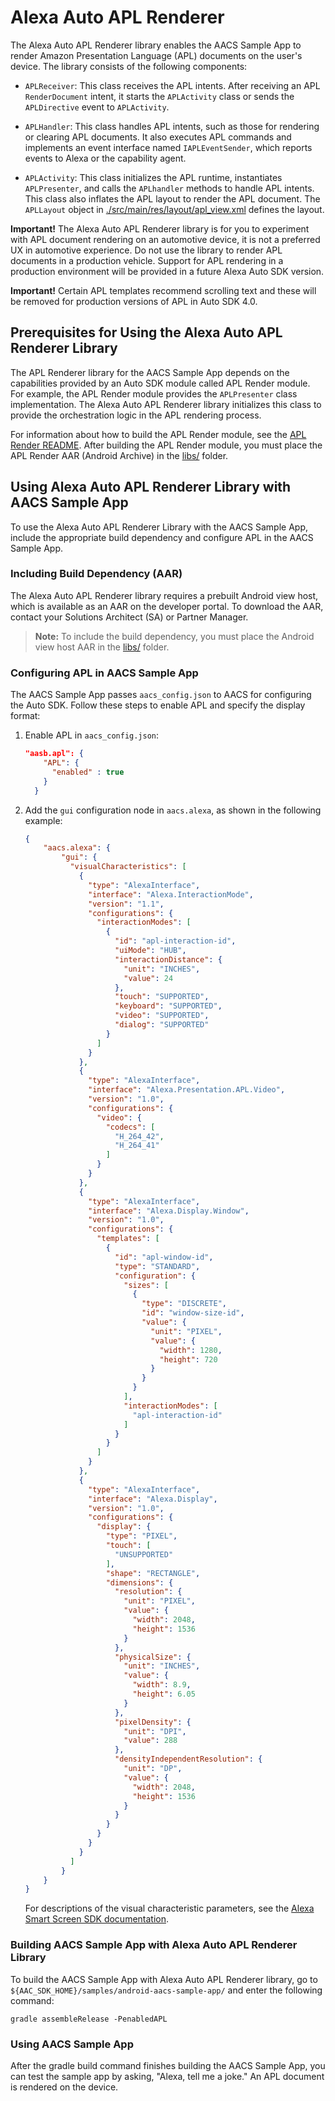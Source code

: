 # Alexa Auto APL Renderer

The Alexa Auto APL Renderer library enables the AACS Sample App to render Amazon Presentation Language (APL) documents on the user's device. The library consists of the following components:

* `APLReceiver`: This class receives the APL intents. After receiving an APL `RenderDocument` intent, it starts the `APLActivity` class or sends the `APLDirective` event to `APLActivity`.

* `APLHandler`: This class handles APL intents, such as those for rendering or clearing APL documents. It also executes APL commands and implements an event interface named `IAPLEventSender`, which reports events to Alexa or the capability agent.

* `APLActivity`: This class initializes the APL runtime, instantiates `APLPresenter`, and calls the `APLhandler` methods to handle APL intents. This class also inflates the APL layout to render the APL document. The `APLLayout` object in [./src/main/res/layout/apl_view.xml](./src/main/res/layout/apl_view.xml) defines the layout.

**Important!** The Alexa Auto APL Renderer library is for you to experiment with APL document rendering on an automotive device, it is not a preferred UX in automotive experience. Do not use the library to render APL documents in a production vehicle. Support for APL rendering in a production environment will be provided in a future Alexa Auto SDK version.

**Important!** Certain APL templates recommend scrolling text and these will be removed for production versions of APL in Auto SDK 4.0. 

## Prerequisites for Using the Alexa Auto APL Renderer Library
The APL Renderer library for the AACS Sample App depends on the capabilities provided by an Auto SDK module called APL Render module. For example, the APL Render module provides the `APLPresenter` class implementation. The Alexa Auto APL Renderer library initializes this class to provide the orchestration logic in the APL rendering process.

For information about how to build the APL Render module, see the [APL Render README](../../modules/apl-render/README.md). After building the APL Render module, you must place the APL Render AAR (Android Archive) in the [libs/](./libs) folder.

## Using Alexa Auto APL Renderer Library with AACS Sample App
To use the Alexa Auto APL Renderer Library with the AACS Sample App, include the appropriate build dependency and configure APL in the AACS Sample App.

### Including Build Dependency (AAR)

The Alexa Auto APL Renderer library requires a prebuilt Android view host, which is available as an AAR on the developer portal. To download the AAR, contact your Solutions Architect (SA) or Partner Manager.

>**Note:** To include the build dependency, you must place the Android view host AAR in the [libs/](./libs) folder.

### Configuring APL in AACS Sample App

The AACS Sample App passes `aacs_config.json` to AACS for configuring the Auto SDK. Follow these steps to enable APL and specify the display format:

1. Enable APL in `aacs_config.json`:

   ```json
   "aasb.apl": {
       "APL": {
         "enabled" : true
       }
     }
   ```

2. Add the `gui` configuration node in `aacs.alexa`, as shown in the following example:

   ```json
   {
       "aacs.alexa": {
           "gui": {
             "visualCharacteristics": [
               {
                 "type": "AlexaInterface",
                 "interface": "Alexa.InteractionMode",
                 "version": "1.1",
                 "configurations": {
                   "interactionModes": [
                     {
                       "id": "apl-interaction-id",
                       "uiMode": "HUB",
                       "interactionDistance": {
                         "unit": "INCHES",
                         "value": 24
                       },
                       "touch": "SUPPORTED",
                       "keyboard": "SUPPORTED",
                       "video": "SUPPORTED",
                       "dialog": "SUPPORTED"
                     }
                   ]
                 }
               },
               {
                 "type": "AlexaInterface",
                 "interface": "Alexa.Presentation.APL.Video",
                 "version": "1.0",
                 "configurations": {
                   "video": {
                     "codecs": [
                       "H_264_42",
                       "H_264_41"
                     ]
                   }
                 }
               },
               {
                 "type": "AlexaInterface",
                 "interface": "Alexa.Display.Window",
                 "version": "1.0",
                 "configurations": {
                   "templates": [
                     {
                       "id": "apl-window-id",
                       "type": "STANDARD",
                       "configuration": {
                         "sizes": [
                           {
                             "type": "DISCRETE",
                             "id": "window-size-id",
                             "value": {
                               "unit": "PIXEL",
                               "value": {
                                 "width": 1280,
                                 "height": 720
                               }
                             }
                           }
                         ],
                         "interactionModes": [
                           "apl-interaction-id"
                         ]
                       }
                     }
                   ]
                 }
               },
               {
                 "type": "AlexaInterface",
                 "interface": "Alexa.Display",
                 "version": "1.0",
                 "configurations": {
                   "display": {
                     "type": "PIXEL",
                     "touch": [
                       "UNSUPPORTED"
                     ],
                     "shape": "RECTANGLE",
                     "dimensions": {
                       "resolution": {
                         "unit": "PIXEL",
                         "value": {
                           "width": 2048,
                           "height": 1536
                         }
                       },
                       "physicalSize": {
                         "unit": "INCHES",
                         "value": {
                           "width": 8.9,
                           "height": 6.05
                         }
                       },
                       "pixelDensity": {
                         "unit": "DPI",
                         "value": 288
                       },
                       "densityIndependentResolution": {
                         "unit": "DP",
                         "value": {
                           "width": 2048,
                           "height": 1536
                         }
                       }
                     }
                   }
                 }
               }
             ]
           }
       }
   }
   ```

   For descriptions of the visual characteristic parameters, see the [Alexa Smart Screen SDK documentation](https://github.com/alexa/alexa-smart-screen-sdk/blob/master/modules/GUI/config/SmartScreenSDKConfig.md#visual-characteristics-parameters).

### Building AACS Sample App with Alexa Auto APL Renderer Library

To build the AACS Sample App with Alexa Auto APL Renderer library, go to `${AAC_SDK_HOME}/samples/android-aacs-sample-app/` and enter the following command:

```shell
gradle assembleRelease -PenabledAPL
```

### Using AACS Sample App

After the gradle build command finishes building the AACS Sample App, you can test the sample app by asking, "Alexa, tell me a joke." An APL document is rendered on the device.